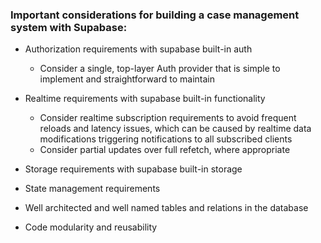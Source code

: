 
### Important considerations for building a case management system with Supabase:

- Authorization requirements with supabase built-in auth
  - Consider a single, top-layer Auth provider that is simple to implement and straightforward to maintain

- Realtime requirements with supabase built-in functionality
  - Consider realtime subscription requirements to avoid frequent reloads and latency issues, which can be caused by realtime data modifications triggering notifications to all subscribed clients
  - Consider partial updates over full refetch, where appropriate

- Storage requirements with supabase built-in storage

- State management requirements

- Well architected and well named tables and relations in the database

- Code modularity and reusability